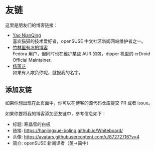 # 友链

这里是朋友们的博客链接：

- [Yao NianQing](https://imbearchild.cyou/)  
    喜欢猫猫的技术爱好者，openSUSE 中文社区新闻网站维护者之一。
- [竹林里有冰的博客](https://blog.zhullyb.top/)  
    Fedora 用户，但同时也在维护某些 AUR 的包，dipper 机型的 crDroid Official Maintainer。
- [杨蕙芷](https://qvshuo.faith/)  
     如果有人欺负你呢，就报我的名字。 

## 添加友链

如果你想出现在此页面中，你可以在博客的源代码仓库提交 PR 或者 issue。

如果你要将我的博客添加至友链中，参考信息如下：

- 标题: 寒晶雪的白板
- 链接: https://hanjingxue-boling.github.io/Whiteboard/
- 头像: https://avatars.githubusercontent.com/u/87272716?v=4
- 简介: openSUSE 新闻译者（英→简中）